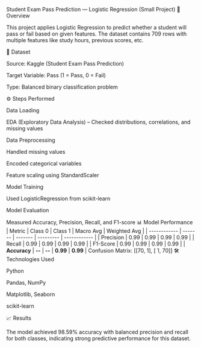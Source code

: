 Student Exam Pass Prediction — Logistic Regression (Small Project)
📌 Overview

This project applies Logistic Regression to predict whether a student will pass or fail based on given features.
The dataset contains 709 rows with multiple features like study hours, previous scores, etc.

📂 Dataset

Source: Kaggle (Student Exam Pass Prediction)

Target Variable: Pass (1 = Pass, 0 = Fail)

Type: Balanced binary classification problem

⚙️ Steps Performed

Data Loading

EDA (Exploratory Data Analysis) – Checked distributions, correlations, and missing values

Data Preprocessing

Handled missing values

Encoded categorical variables

Feature scaling using StandardScaler

Model Training

Used LogisticRegression from scikit-learn

Model Evaluation

Measured Accuracy, Precision, Recall, and F1-score
📊 Model Performance
| Metric       | Class 0 | Class 1 | Macro Avg | Weighted Avg |
| ------------ | ------- | ------- | --------- | ------------ |
| Precision    | 0.99    | 0.99    | 0.99      | 0.99         |
| Recall       | 0.99    | 0.99    | 0.99      | 0.99         |
| F1-Score     | 0.99    | 0.99    | 0.99      | 0.99         |
| **Accuracy** | **--**  | **--**  | **0.99**  | **0.99**     |
Confusion Matrix:
[[70,  1],
 [ 1, 70]]
🛠 Technologies Used

Python

Pandas, NumPy

Matplotlib, Seaborn

scikit-learn

📈 Results

The model achieved 98.59% accuracy with balanced precision and recall for both classes, indicating strong predictive performance for this dataset.
